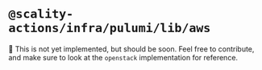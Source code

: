 # `@scality-actions/infra/pulumi/lib/aws`

:construction: This is not yet implemented, but should be soon. Feel free to contribute,
and make sure to look at the `openstack` implementation for reference.
